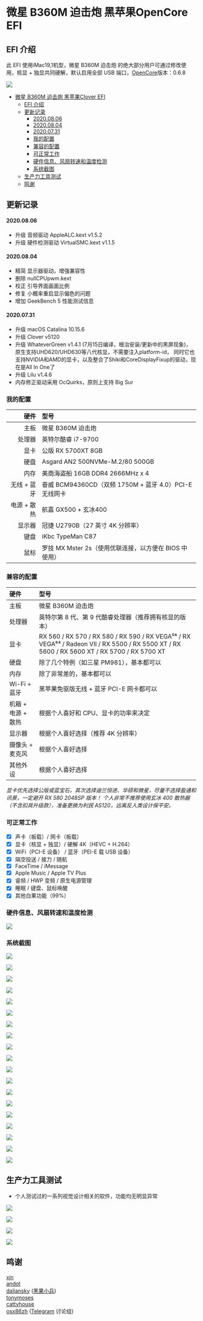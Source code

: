 # 微星 B360M 迫击炮 黑苹果OpenCore EFI

## EFI 介绍

此 EFI 使用iMac19,1机型，微星 B360M 迫击炮 的绝大部分用户可通过修改使用，核显 + 独显共同硬解，默认启用全部 USB 端口，[OpenCore](https://github.com/CloverHackyColor/CloverBootloader)版本：0.6.8

![](https://github.com/AskyStudio/Hackintosh---MSI-B360m-Mortar/blob/Hackintosh-Clover/Images/系统信息.png?raw=true)
- [微星 B360M 迫击炮 黑苹果Clover EFI](#微星b360m迫击炮黑苹果-clover-efi)
  - [EFI 介绍](#efi介绍)
  - [更新记录](#更新记录)
      - [2020.08.06](#2020-08-06)
      - [2020.08.04](#2020-08-04)
      - [2020.07.31](#2020-07-31)
    - [我的配置](#我的配置)
    - [兼容的配置](#兼容的配置)
    - [可正常工作](#可正常工作)
    - [硬件信息、风扇转速和温度检测](#硬件信息、风扇转速和温度检测)
    - [系统截图](#系统截图)
  - [生产力工具测试](#生产力工具测试)
  - [鸣谢](#鸣谢)

## 更新记录

#### 2020.08.06

-   升级 音频驱动 AppleALC.kext v1.5.2
-   升级 硬件检测驱动 VirtualSMC.kext v1.1.5

#### 2020.08.04

-   精简 显示器驱动，增强兼容性
-   删除 nullCPUpwm.kext
-   校正 引导界面画面比例
-   修复 小概率重启显示偏色的问题
-   增加 GeekBench 5 性能测试信息

#### 2020.07.31

-   升级 macOS Catalina 10.15.6
-   升级 Clover v5120
-   升级 WhateverGreen v1.4.1 (7月15日编译，根治安装/更新中的黑屏现象)，原生支持UHD620/UHD630等八代核显，不需要注入platform-id， 同时它也支持NVIDIA和AMD的显卡，以及整合了Shiki和CoreDisplayFixup的驱动，现在是All In One了
-   升级 Lilu v1.4.6
-   内存修正驱动采用 OcQuirks，原则上支持 Big Sur

### 我的配置

|      硬件 | 型号                                         |
| ------: | :----------------------------------------- |
|      主板 | 微星 B360M 迫击炮                               |
|     处理器 | 英特尔酷睿 i7-9700                              |
|      显卡 | 公版 RX 5700XT 8GB                           |
|      硬盘 | Asgard AN2 500NVMe-M.2/80 500GB            |
|      内存 | 美商海盗船 16GB DDR4 2666MHz x 4                |
| 无线 + 蓝牙 | 奋威 BCM94360CD（双频 1750M + 蓝牙 4.0）PCI-E 无线网卡 |
| 电源 + 散热 | 航嘉 GX500 + 玄冰400                           |
|     显示器 | 冠捷 U2790B（27 英寸 4K 分辨率）                    |
|      键盘 | iKbc TypeMan C87                             |
|      鼠标 | 罗技 MX Mster 2s（使用优联连接，以方便在 BIOS 中使用）       |

### 兼容的配置

| 硬件 | 型号     |
| :------------- | :------------- |
| 主板                | 微星 B360M 迫击炮      |
| 处理器              | 英特尔第 8 代、第 9 代酷睿处理器（推荐拥有核显的版本）  |
| 显卡                | RX 560 / RX 570 / RX 580 / RX 590 / RX VEGA⁵⁶ / RX VEGA⁶⁴ / Radeon VII / RX 5500 / RX 5500 XT / RX 5600 / RX 5600 XT / RX 5700 / RX 5700 XT  |
| 硬盘                | 除了几个特例（如三星 PM981），基本都可以  |
| 内存                | 除了非常差的，基本都可以  |
| Wi-Fi + 蓝牙        | 黑苹果免驱版无线 + 蓝牙 PCI-E 网卡都可以  |
| 机箱 + 电源 + 散热   | 根据个人喜好和 CPU、显卡的功率来决定  |
| 显示器              | 根据个人喜好选择（推荐 4K 分辨率）  |
| 摄像头 + 麦克风      | 根据个人喜好选择  |
| 其他外设            | 根据个人喜好选择  |

_显卡优先选择公版或蓝宝石，其次选择迪兰恒进、华硕和微星，尽量不选择盈通和讯景，一定避开 RX 580 2048SP 版本！_
_个人非常不推荐使用玄冰 400 散热器（不含扣具升级款），准备更换为利民 AS120，远离反人类设计保平安。_

### 可正常工作

-   [x] 声卡（板载）/ 网卡（板载）
-   [x] 显卡（核显 + 独显）/ 硬解 4K（HEVC + H.264）
-   [x] WiFi（PCI-E 设备） / 蓝牙（PEI-E 载 USB 设备）
-   [x] 隔空投送 / 接力 / 随航
-   [x] FaceTime / iMessage
-   [x] Apple Music / Apple TV Plus
-   [x] 睿频 / HWP 变频 / 原生电源管理
-   [x] 睡眠 / 键盘、鼠标唤醒
-   [x] 其他白果功能（99%）

### 硬件信息、风扇转速和温度检测

![](https://github.com/AskyStudio/Hackintosh---MSI-B360m-Mortar/blob/Hackintosh-Clover/Images/硬件信息和温度检测.png?raw=true)

### 系统截图

![](https://github.com/AskyStudio/Hackintosh---MSI-B360m-Mortar/blob/Hackintosh-Clover/Images/内存.png?raw=true)

![](https://github.com/AskyStudio/Hackintosh---MSI-B360m-Mortar/blob/Hackintosh-Clover/Images/HiDPI.png?raw=true)

![](https://github.com/AskyStudio/Hackintosh---MSI-B360m-Mortar/blob/Hackintosh-Clover/Images/4k%20核心显卡加速解码.png?raw=true)

![](https://github.com/AskyStudio/Hackintosh---MSI-B360m-Mortar/blob/Hackintosh-Clover/Images/音频输出.png?raw=true)

![](https://github.com/AskyStudio/Hackintosh---MSI-B360m-Mortar/blob/Hackintosh-Clover/Images/音频输入.png?raw=true)

![](https://github.com/AskyStudio/Hackintosh---MSI-B360m-Mortar/blob/Hackintosh-Clover/Images/Wi-Fi.png?raw=true)

![](https://github.com/AskyStudio/Hackintosh---MSI-B360m-Mortar/blob/Hackintosh-Clover/Images/蓝牙.png?raw=true)

![](https://github.com/AskyStudio/Hackintosh---MSI-B360m-Mortar/blob/Hackintosh-Clover/Images/随航.png?raw=true)

![](https://github.com/AskyStudio/Hackintosh---MSI-B360m-Mortar/blob/Hackintosh-Clover/Images/Time%20Machine%20备份.png?raw=true)

![](https://github.com/AskyStudio/Hackintosh---MSI-B360m-Mortar/blob/Hackintosh-Clover/Images/NVME%20ssd.png?raw=true)

![](https://github.com/AskyStudio/Hackintosh---MSI-B360m-Mortar/blob/Hackintosh-Clover/Images/USB.png?raw=true)

![](https://github.com/AskyStudio/Hackintosh---MSI-B360m-Mortar/blob/Hackintosh-Clover/Images/显卡.png?raw=true)

![](https://github.com/AskyStudio/Hackintosh---MSI-B360m-Mortar/blob/Hackintosh-Clover/Images/电源管理.png?raw=true)

![](https://github.com/AskyStudio/Hackintosh---MSI-B360m-Mortar/blob/Hackintosh-Clover/Images/蓝牙2.png?raw=true)

![](https://github.com/AskyStudio/Hackintosh---MSI-B360m-Mortar/blob/Hackintosh-Clover/Images/GeekBench-CPU.png?raw=true)

![](https://github.com/AskyStudio/Hackintosh---MSI-B360m-Mortar/blob/Hackintosh-Clover/Images/GeekBench-CPU-SingleCore.png?raw=true)

![](https://github.com/AskyStudio/Hackintosh---MSI-B360m-Mortar/blob/Hackintosh-Clover/Images/GeekBench-CPU-MultiCore.png?raw=true)

![](https://github.com/AskyStudio/Hackintosh---MSI-B360m-Mortar/blob/Hackintosh-Clover/Images/GeekBench-GPU-Metal.png?raw=true)

![](https://github.com/AskyStudio/Hackintosh---MSI-B360m-Mortar/blob/Hackintosh-Clover/Images/GeekBench-GPU-OpenCL.png?raw=true)


## 生产力工具测试

-   个人测试过的一系列视觉设计相关的软件，功能均无明显异常

![](https://github.com/AskyStudio/Hackintosh---MSI-B360m-Mortar/blob/Hackintosh-Clover/Images/App-CGI.png?raw=true)

![](https://github.com/AskyStudio/Hackintosh---MSI-B360m-Mortar/blob/Hackintosh-Clover/Images/App-Design.png?raw=true)

![](https://github.com/AskyStudio/Hackintosh---MSI-B360m-Mortar/blob/Hackintosh-Clover/Images/App-Developer%20Tools.png?raw=true)

![](https://github.com/AskyStudio/Hackintosh---MSI-B360m-Mortar/blob/Hackintosh-Clover/Images/App-Normal%20Tools.png?raw=true)

## 鸣谢

[xjn](https://blog.xjn819.com/)<br>
[andot](https://github.com/andot/MSI-B360M-MORTAR-IMACPRO-EFI/)<br>
[daliansky](https://github.com/daliansky) ([黑果小兵](https://blog.daliansky.net/))<br>
[tonymoses](http://bbs.pcbeta.com/viewthread-1835637-1-1.html)<br>
[cattyhouse](https://github.com/cattyhouse/oc-guide/)<br>
[osx86zh](https://t.me/osx86zh/) ([Telegram](https://telegram.org/) 讨论组)
